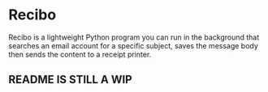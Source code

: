 # Recibo

Recibo is a lightweight Python program you can run in the background that searches an email account for a specific subject, saves the message body then sends the content to a receipt printer.

## README IS STILL A WIP